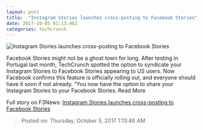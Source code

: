 ```yaml
---
layout: post
title:  "Instagram Stories launches cross-posting to Facebook Stories"
date: 2017-10-05 01:13:46Z
categories: techcrunch
---
```


![Instagram Stories launches cross-posting to Facebook Stories](https://tctechcrunch2011.files.wordpress.com/2016/08/instagram-snapchat-facebook-twitter.png)

Facebook Stories might not be a ghost town for long. After testing in Portugal last month, TechCrunch spotted the option to syndicate your Instagram Stories to Facebook Stories appearing to US users. Now Facebook confirms this feature is officially rolling out, and everyone should have it soon if not already. “You now have the option to share your Instagram Stories to your Facebook Stories. Read More


Full story on F3News: [Instagram Stories launches cross-posting to Facebook Stories](http://www.f3nws.com/n/aPajMC)

> Posted on: Thursday, October 5, 2017 1:13:46 AM
